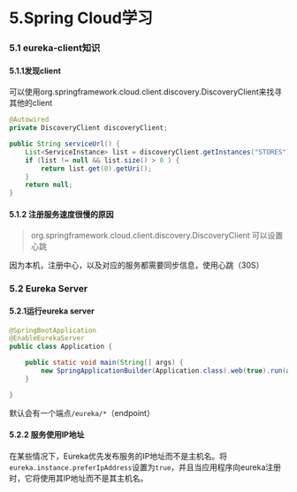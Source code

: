 # 5.Spring Cloud学习

### 5.1 eureka-client知识

#### 5.1.1发现client

可以使用org.springframework.cloud.client.discovery.DiscoveryClient来找寻其他的client

```java
@Autowired
private DiscoveryClient discoveryClient;

public String serviceUrl() {
    List<ServiceInstance> list = discoveryClient.getInstances("STORES");
    if (list != null && list.size() > 0 ) {
        return list.get(0).getUri();
    }
    return null;
}
```

#### 5.1.2 注册服务速度很慢的原因

> org.springframework.cloud.client.discovery.DiscoveryClient 可以设置心跳

因为本机，注册中心，以及对应的服务都需要同步信息，使用心跳（30S）

### 5.2 Eureka Server

#### 5.2.1运行eureka server

```java
@SpringBootApplication
@EnableEurekaServer
public class Application {

    public static void main(String[] args) {
        new SpringApplicationBuilder(Application.class).web(true).run(args);
    }

}
```

默认会有一个端点`/eureka/*`（endpoint）

#### 5.2.2 服务使用IP地址

在某些情况下，Eureka优先发布服务的IP地址而不是主机名。将`eureka.instance.preferIpAddress`设置为`true`，并且当应用程序向eureka注册时，它将使用其IP地址而不是其主机名。



